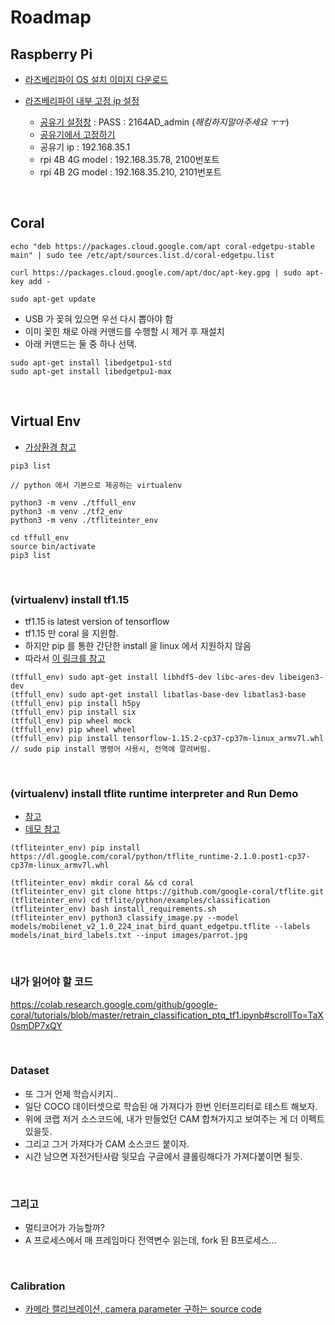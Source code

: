 # Roadmap

## Raspberry Pi

- [라즈베리파이 OS 설치 이미지 다운로드](https://www.raspberrypi.org/downloads/)


- [라즈베리파이 내부 고정 ip 설정](https://www.sagein.net/655)
  - [공유기 설정창](https://pastimelife.com/1554) : PASS : 2164AD_admin (*해킹하지말아주세요 ㅜㅜ*)
  - [공유기에서 고정하기](https://rottk.tistory.com/entry/%EB%9D%BC%EC%A6%88%EB%B2%A0%EB%A6%AC%ED%8C%8C%EC%9D%B4-IP-%EA%B3%A0%EC%A0%95%ED%95%98%EA%B8%B0)
  - 공유기 ip : 192.168.35.1
  - rpi 4B 4G model : 192.168.35.78, 2100번포트
  - rpi 4B 2G model : 192.168.35.210, 2101번포트

<br>

## Coral

```
echo "deb https://packages.cloud.google.com/apt coral-edgetpu-stable main" | sudo tee /etc/apt/sources.list.d/coral-edgetpu.list

curl https://packages.cloud.google.com/apt/doc/apt-key.gpg | sudo apt-key add -

sudo apt-get update
```

- USB 가 꽂혀 있으면 우선 다시 뽑아야 함
- 이미 꽂힌 채로 아래 커맨드를 수행할 시 제거 후 재설치
- 아래 커맨드는 둘 중 하나 선택.

```
sudo apt-get install libedgetpu1-std
sudo apt-get install libedgetpu1-max
```

<br>

## Virtual Env

- [가상환경 참고](https://jamanbbo.tistory.com/45)

```
pip3 list

// python 에서 기본으로 제공하는 virtualenv

python3 -m venv ./tffull_env
python3 -m venv ./tf2_env
python3 -m venv ./tfliteinter_env
```

```
cd tffull_env
source bin/activate
pip3 list
```

<br>

### (virtualenv) install tf1.15

- tf1.15 is latest version of tensorflow
- tf1.15 만 coral 을 지원함.
- 하지만 pip 를 통한 간단한 install 을 linux 에서 지원하지 않음
- 따라서 [이 링크를 참고](https://qengineering.eu/install-tensorflow-1.15.2-on-raspberry-pi-4.html)

```
(tffull_env) sudo apt-get install libhdf5-dev libc-ares-dev libeigen3-dev
(tffull_env) sudo apt-get install libatlas-base-dev libatlas3-base
(tffull_env) pip install h5py
(tffull_env) pip install six 
(tffull_env) pip wheel mock
(tffull_env) pip wheel wheel
(tffull_env) pip install tensorflow-1.15.2-cp37-cp37m-linux_armv7l.whl
// sudo pip install 명령어 사용시, 전역에 깔려버림.
```

<br>

### (virtualenv) install tflite runtime interpreter and Run Demo

- [참고](https://www.tensorflow.org/lite/guide/python)
- [데모 참고](https://coral.ai/docs/accelerator/get-started/#3-run-a-model-using-the-tensorflow-lite-api)

```
(tfliteinter_env) pip install https://dl.google.com/coral/python/tflite_runtime-2.1.0.post1-cp37-cp37m-linux_armv7l.whl

```

```
(tfliteinter_env) mkdir coral && cd coral
(tfliteinter_env) git clone https://github.com/google-coral/tflite.git
(tfliteinter_env) cd tflite/python/examples/classification
(tfliteinter_env) bash install_requirements.sh
(tfliteinter_env) python3 classify_image.py --model models/mobilenet_v2_1.0_224_inat_bird_quant_edgetpu.tflite --labels models/inat_bird_labels.txt --input images/parrot.jpg
```

<br>

### 내가 읽어야 할 코드

https://colab.research.google.com/github/google-coral/tutorials/blob/master/retrain_classification_ptq_tf1.ipynb#scrollTo=TaX0smDP7xQY


<br>


### Dataset

- 또 그거 언제 학습시키지..
- 일단 COCO 데이터셋으로 학습된 애 가져다가 한번 인터프리터로 테스트 해보자.
- 위에 코랩 저거 소스코드에, 내가 만들었던 CAM 합쳐가지고 보여주는 게 더 이펙트있을듯.
- 그리고 그거 가져다가 CAM 소스코드 붙이자.
- 시간 남으면 자전거탄사람 뒷모습 구글에서 클롤링해다가 가져다붙이면 될듯.

<br>

### 그리고

- 멀티코어가 가능할까?
- A 프로세스에서 매 프레임마다 전역변수 읽는데, fork 된 B프로세스...

<br>

### Calibration

- [카메라 캘리브레이션, camera parameter 구하는 source code](https://nikatsanka.github.io/camera-calibration-using-opencv-and-python.html)
